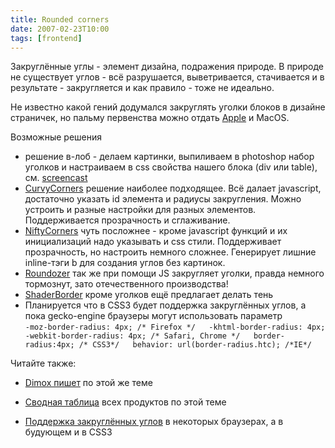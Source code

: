 ```yaml
---
title: Rounded corners
date: 2007-02-23T10:00
tags: [frontend]
---
```


Закруглённые углы - элемент дизайна, подражения природе. В природе не существует углов - всё разрушается, выветривается, стачивается и в результате - закругляется и как правило - тоже не идеально.  
  
Не известно какой гений додумался закруглять уголки блоков в дизайне страничек, но пальму первенства можно отдать [Apple](http://apple.com/) и MacOS.

Возможные решения

- решение в-лоб - делаем картинки, выпиливаем в photoshop набор уголков и настраиваем в css свойства нашего блока (div или table), см. [screencast](http://www.sampsonvideos.com/videos/CSS/CSS_RoundedCorners/FLV/)
- [CurvyCorners](http://www.curvycorners.net/usage.php) решение наиболее подходящее. Всё далает javascript, достаточно указать id элемента и радиусы закругления. Можно устроить и разные настройки для разных элементов. Поддерживается прозрачность и сглаживание.
- [NiftyCorners](http://www.html.it/articoli/nifty/index.html) чуть посложнее - кроме javascript функций и их инициализаций надо указывать и css стили. Поддерживает прозрачность, но настроить немного сложнее. Генерирует лишние inline-тэги b для создания углов без картинок.
- [Roundozer](http://pixel-apes.com/roundozer/?page=roundozer) так же при помощи JS закругляет уголки, правда немного тормознут, зато отечественного производства!
- [ShaderBorder](http://www.ruzee.com/blog/shadedborder) кроме уголков ещё предлагает делать тень
- Планируется что в CSS3 будет поддержка закруглённых углов, а пока gecko-engine браузеры могут использовать параметр  
    `-moz-border-radius: 4px; /* Firefox */   -khtml-border-radius: 4px;   -webkit-border-radius: 4px; /* Safari, Chrome */   border-radius:4px; /* CSS3*/   behavior: url(border-radius.htc); /*IE*/`

Читайте также:

- [Dimox пишет](http://dimox.name/smooth_rounded_corners_no_images/) по этой же теме  
    
- [Сводная таблица](http://www.smileycat.com/miaow/archives/000044.php) всех продуктов по этой теме
- [Поддержка закруглённых углов](http://shapeshed.com/journal/curved_boxes_in_css/) в некоторых браузерах, а в будующем и в CSS3